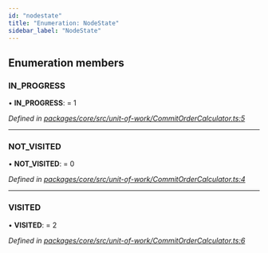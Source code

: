 ```yaml
---
id: "nodestate"
title: "Enumeration: NodeState"
sidebar_label: "NodeState"
---
```


## Enumeration members

### IN\_PROGRESS

•  **IN\_PROGRESS**:  = 1

*Defined in [packages/core/src/unit-of-work/CommitOrderCalculator.ts:5](https://github.com/mikro-orm/mikro-orm/blob/8766baa31/packages/core/src/unit-of-work/CommitOrderCalculator.ts#L5)*

___

### NOT\_VISITED

•  **NOT\_VISITED**:  = 0

*Defined in [packages/core/src/unit-of-work/CommitOrderCalculator.ts:4](https://github.com/mikro-orm/mikro-orm/blob/8766baa31/packages/core/src/unit-of-work/CommitOrderCalculator.ts#L4)*

___

### VISITED

•  **VISITED**:  = 2

*Defined in [packages/core/src/unit-of-work/CommitOrderCalculator.ts:6](https://github.com/mikro-orm/mikro-orm/blob/8766baa31/packages/core/src/unit-of-work/CommitOrderCalculator.ts#L6)*
